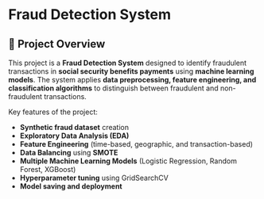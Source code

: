 # Fraud Detection System

## 📌 Project Overview
This project is a **Fraud Detection System** designed to identify fraudulent transactions in **social security benefits payments** using **machine learning models**. The system applies **data preprocessing, feature engineering, and classification algorithms** to distinguish between fraudulent and non-fraudulent transactions.
 
Key features of the project:
- **Synthetic fraud dataset** creation
- **Exploratory Data Analysis (EDA)**
- **Feature Engineering** (time-based, geographic, and transaction-based)
- **Data Balancing** using **SMOTE**
- **Multiple Machine Learning Models** (Logistic Regression, Random Forest, XGBoost)
- **Hyperparameter tuning** using GridSearchCV
- **Model saving and deployment**
